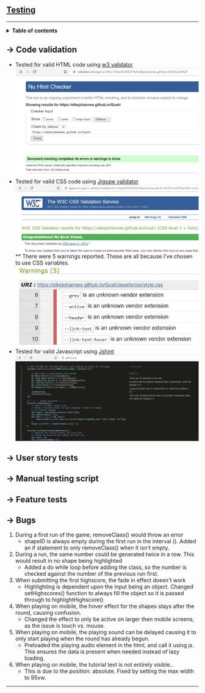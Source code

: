
## <ins>**Testing**</ins>

---

**<details><summary>Table of contents</summary>**
  - [Code validation](#code-validation)
  - [User story tests](#user-story-tests)
  - [Manual testing script](#manual-testing-script)
  - [Feature tests](#feature-tests)
  - [Bugs](#bugs)
</details>

## &rarr; **Code validation**
- Tested for valid HTML code using [w3 validator](https://validator.w3.org/nu/)
![html validation](assets/screenshots/html-validation.png)
- Tested for valid CSS code using [Jigsaw validator](https://jigsaw.w3.org/css-validator/)
![css validation](assets\screenshots\css-validation.png)
    ** There were 5 warnings reported. These are all because I've chosen to use CSS variables.
    ![css validation warnings](assets\screenshots\css-validation-warnings.png)
- Tested for valid Javascript using [Jshint](https://jshint.com/)
![jshint validation](assets\screenshots\jshint-validation.png)

## &rarr; **User story tests**


## &rarr; **Manual testing script**


## &rarr; **Feature tests**


## &rarr; **Bugs**
1. During a first run of the game, removeClass() would throw an error
    - shapeID is always empty during the first run in the interval (). Added an if statement to only removeClass() when it isn't empty.
2. During a run, the same number could be generated twice in a row. This would result in no shape being highlighted
    - Added a do while loop before adding the class, so the number is checked against the number of the previous run first. 
3. When submitting the first highscore, the fade in effect doesn't work
    - Highlighting is dependent upon the input being an object. Changed setHighscores() function to always fill the object so it is passed through to highlightHighscore()
4. When playing on mobile, the hover effect for the shapes stays after the round, causing confusion.
    - Changed the effect to only be active on larger then mobile screens, as the issue is touch vs. mouse.
5. When playing on mobile, the playing sound can be delayed causing it to only start playing when the round has already begun. 
    - Preloaded the playing audio element in the html, and call it using js. This ensures the data is present when needed instead of lazy loading. 
6. When playing on mobile, the tutorial text is not entirely visible..
    - This is due to the position: absolute. Fixed by setting the max width to 95vw. 
---